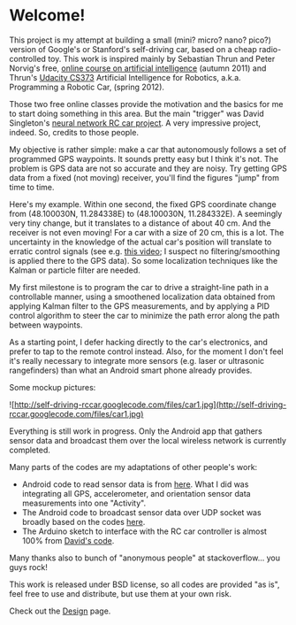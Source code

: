 # Welcome! #

This project is my attempt at building a small (mini? micro? nano? pico?) version of Google's or Stanford's self-driving car, based on a cheap radio-controlled toy. This work is inspired mainly by Sebastian Thrun and Peter Norvig's free, [online course on artificial intelligence](https://www.ai-class.com/) (autumn 2011) and Thrun's [Udacity CS373](http://www.udacity.com/overview/Course/cs373) Artificial Intelligence for Robotics, a.k.a. Programming a Robotic Car, (spring 2012).

Those two free online classes provide the motivation and the basics for me to start doing something in this area. But the main "trigger" was David Singleton's [neural network RC car project](http://blog.davidsingleton.org/nnrccar). A very impressive project, indeed. So, credits to those people.

My objective is rather simple: make a car that autonomously follows a set of programmed GPS waypoints. It sounds pretty easy but I think it's not. The problem is GPS data are not so accurate and they are noisy. Try getting GPS data from a fixed (not moving) receiver, you'll find the figures "jump" from time to time.

Here's my example. Within one second, the fixed GPS coordinate change from (48.100030N, 11.284338E) to (48.100030N, 11.284332E). A seemingly very tiny change, but it translates to a distance of about 40 cm. And the receiver is not even moving! For a car with a size of 20 cm, this is a lot. The uncertainty in the knowledge of the actual car's position will translate to erratic control signals (see e.g. [this video](http://www.youtube.com/watch?v=VSub2p-j6V8); I suspect no filtering/smoothing is applied there to the GPS data). So some localization techniques like the Kalman or particle filter are needed.

My first milestone is to program the car to drive a straight-line path in a controllable manner, using a smoothened localization data obtained from applying Kalman filter to the GPS measurements, and by applying a PID control algorithm to steer the car to minimize the path error along the path between waypoints.

As a starting point, I defer hacking directly to the car's electronics, and prefer to tap to the remote control instead. Also, for the moment I don't feel it's really necessary to integrate more sensors (e.g. laser or ultrasonic rangefinders) than what an Android smart phone already provides.

Some mockup pictures:

![http://self-driving-rccar.googlecode.com/files/car1.jpg](http://self-driving-rccar.googlecode.com/files/car1.jpg)

Everything is still work in progress. Only the Android app that gathers sensor data and broadcast them over the local wireless network is currently completed.

Many parts of the codes are my adaptations of other people's work:

  * Android code to read sensor data is from [here](http://www.cse.nd.edu/~cpoellab/teaching/cse40815/android_sensors.pdf). What I did was integrating all GPS, accelerometer, and orientation sensor data measurements into one "Activity".
  * The Android code to broadcast sensor data over UDP socket was broadly based on the codes [here](http://code.google.com/p/boxeeremote/).
  * The Arduino sketch to interface with the RC car controller is almost 100% from [David's code](https://github.com/dps/nnrccar).

Many thanks also to bunch of "anonymous people" at stackoverflow... you guys rock!

This work is released under BSD license, so all codes are provided "as is", feel free to use and distribute, but use them at your own risk.

Check out the [Design](Design.md) page.